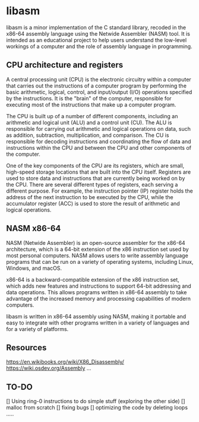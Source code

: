# libasm

libasm is a minor implementation of the C standard library, recoded in the x86-64 assembly language using the Netwide Assembler (NASM) tool. It is intended as an educational project to help users understand the low-level workings of a computer and the role of assembly language in programming.

## CPU architecture and registers

A central processing unit (CPU) is the electronic circuitry within a computer that carries out the instructions of a computer program by performing the basic arithmetic, logical, control, and input/output (I/O) operations specified by the instructions. It is the "brain" of the computer, responsible for executing most of the instructions that make up a computer program.

The CPU is built up of a number of different components, including an arithmetic and logical unit (ALU) and a control unit (CU). The ALU is responsible for carrying out arithmetic and logical operations on data, such as addition, subtraction, multiplication, and comparison. The CU is responsible for decoding instructions and coordinating the flow of data and instructions within the CPU and between the CPU and other components of the computer.

One of the key components of the CPU are its registers, which are small, high-speed storage locations that are built into the CPU itself. Registers are used to store data and instructions that are currently being worked on by the CPU. There are several different types of registers, each serving a different purpose. For example, the instruction pointer (IP) register holds the address of the next instruction to be executed by the CPU, while the accumulator register (ACC) is used to store the result of arithmetic and logical operations.

## NASM x86-64

NASM (Netwide Assembler) is an open-source assembler for the x86-64 architecture, which is a 64-bit extension of the x86 instruction set used by most personal computers. NASM allows users to write assembly language programs that can be run on a variety of operating systems, including Linux, Windows, and macOS.

x86-64 is a backward-compatible extension of the x86 instruction set, which adds new features and instructions to support 64-bit addressing and data operations. This allows programs written in x86-64 assembly to take advantage of the increased memory and processing capabilities of modern computers.

libasm is written in x86-64 assembly using NASM, making it portable and easy to integrate with other programs written in a variety of languages and for a variety of platforms.

## Resources

https://en.wikibooks.org/wiki/X86_Disassembly/
https://wiki.osdev.org/Assembly
...

## TO-DO
[] Using ring-0 instructions to do simple stuff (exploring the other side)
[] malloc from scratch
[] fixing bugs
[] optimizing the code by deleting loops
.....
